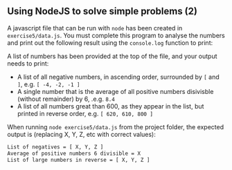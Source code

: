 ## Using NodeJS to solve simple problems (2)

A javascript file that can be run with `node` has been created in `exercise5/data.js`. You must complete this program to analyse the numbers and print out the following result using the `console.log` function to print:

A list of numbers has been provided at the top of the file, and your output needs to print:
 * A list of all negative numbers, in ascending order, surrounded by `[` and `]`, e.g. `[ -4, -2, -1 ]`
 * A single number that is the average of all positive numbers disivisble (without remainder) by 6, .e.g. `8.4`
 * A list of all numbers great than 600, as they appear in the list, but printed in reverse order, e.g. `[ 620, 610, 800 ]`

When running `node exercise5/data.js` from the project folder, the expected output is (replacing X, Y, Z, etc with correct values):
```txt
List of negatives = [ X, Y, Z ]
Average of positive numbers 6 divisible = X
List of large numbers in reverse = [ X, Y, Z ]
````